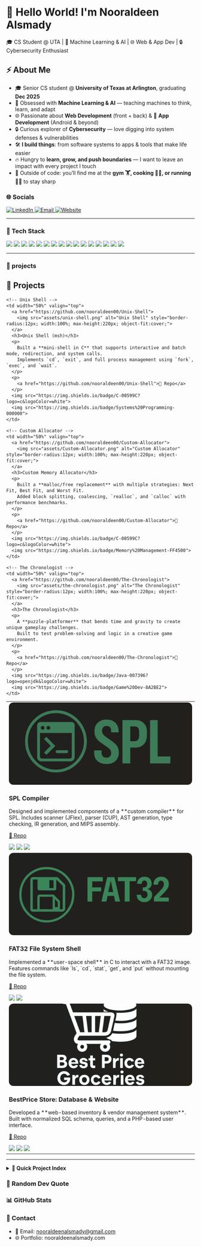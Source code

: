 <!-- Header -->
<h1 align="left">🚀 Hello World! I'm Nooraldeen Alsmady</h1>
🎓 CS Student @ UTA | 🤖 Machine Learning & AI | 🌐 Web & App Dev | 🔒 Cybersecurity Enthusiast  

## ⚡ About Me
- 🎓 Senior CS student @ **University of Texas at Arlington**, graduating **Dec 2025**  
- 🤖 Obsessed with **Machine Learning & AI** — teaching machines to think, learn, and adapt  
- 🌐 Passionate about **Web Development** (front + back) & 📱 **App Development** (Android & beyond)  
- 🔒 Curious explorer of **Cybersecurity** — love digging into system defenses & vulnerabilities  
- 🛠️ **I build things**: from software systems to apps & tools that make life easier  
- 🔥 Hungry to **learn, grow, and push boundaries** — I want to leave an impact with every project I touch  
- 💪 Outside of code: you’ll find me at the **gym 🏋️, cooking 👨‍🍳, or running 🏃‍♂️** to stay sharp  


### 🌐 Socials
<p>
  <a href="https://www.linkedin.com/in/nooraldeen-alsmady-0765a9378" target="_blank">
    <img alt="LinkedIn" src="https://img.shields.io/badge/-LinkedIn-0A66C2?logo=linkedin&logoColor=white&style=for-the-badge">
  </a>
  <a href="mailto:nooraldeenalsmady@gmail.com">
    <img alt="Email" src="https://img.shields.io/badge/-Email-D14836?logo=gmail&logoColor=white&style=for-the-badge">
  </a>
  <a href="https://nooraldeenalsmady.com">
    <img alt="Website" src="https://img.shields.io/badge/-Website-000000?logo=vercel&logoColor=white&style=for-the-badge">
  </a>
</p>

---

### 🧰 Tech Stack
<p>
  <img src="https://img.shields.io/badge/C-00599C?logo=c&logoColor=white">
  <img src="https://img.shields.io/badge/C++-00599C?logo=cplusplus&logoColor=white">
  <img src="https://img.shields.io/badge/Java-007396?logo=openjdk&logoColor=white">
  <img src="https://img.shields.io/badge/JavaScript-F7DF1E?logo=javascript&logoColor=black">
  <img src="https://img.shields.io/badge/Python-3776AB?logo=python&logoColor=white">
  <img src="https://img.shields.io/badge/MySQL-4479A1?logo=mysql&logoColor=white">
  <img src="https://img.shields.io/badge/Oracle-F80000?logo=oracle&logoColor=white">
  <img src="https://img.shields.io/badge/AWS-232F3E?logo=amazonaws&logoColor=white">
  <img src="https://img.shields.io/badge/Azure-0078D4?logo=microsoftazure&logoColor=white">
  <img src="https://img.shields.io/badge/Git-F05032?logo=git&logoColor=white">
  <img src="https://img.shields.io/badge/GitHub-181717?logo=github&logoColor=white">
  <img src="https://img.shields.io/badge/NumPy-013243?logo=numpy&logoColor=white">
  <img src="https://img.shields.io/badge/Pandas-150458?logo=pandas&logoColor=white">
  <img src="https://img.shields.io/badge/scikit--learn-F7931E?logo=scikitlearn&logoColor=white">
  <img src="https://img.shields.io/badge/HTML5-E34F26?logo=html5&logoColor=white">
  <img src="https://img.shields.io/badge/Kotlin-7F52FF?logo=kotlin&logoColor=white">
</p>

---

### 🚀 projects


## 🚀 Projects

<table>
  <tr>
    <!-- SPL Compiler -->
    <td width="50%" valign="top">
      <a href="https://github.com/nooraldeen00/SPL-Compiler">
        <img src="assets/spl.png" alt="SPL Compiler" style="border-radius:12px; width:100%; max-height:220px; object-fit:cover;">
      </a>
      <h3>SPL Compiler</h3>
      <p>
        Designed and implemented components of a **custom compiler** for SPL.  
        Includes scanner (JFlex), parser (CUP), AST generation, type checking, IR generation, and MIPS assembly.
      </p>
      <p>
        <a href="https://github.com/nooraldeen00/SPL-Compiler">🔗 Repo</a>
      </p>
      <img src="https://img.shields.io/badge/Java-007396?logo=openjdk&logoColor=white">
      <img src="https://img.shields.io/badge/Scala-DC322F?logo=scala&logoColor=white">
      <img src="https://img.shields.io/badge/Compilers-228B22">
    </td>

    <!-- Unix Shell -->
    <td width="50%" valign="top">
      <a href="https://github.com/nooraldeen00/Unix-Shell">
        <img src="assets/unix-shell.png" alt="Unix Shell" style="border-radius:12px; width:100%; max-height:220px; object-fit:cover;">
      </a>
      <h3>Unix Shell (msh)</h3>
      <p>
        Built a **mini-shell in C** that supports interactive and batch mode, redirection, and system calls.  
        Implements `cd`, `exit`, and full process management using `fork`, `exec`, and `wait`.
      </p>
      <p>
        <a href="https://github.com/nooraldeen00/Unix-Shell">🔗 Repo</a>
      </p>
      <img src="https://img.shields.io/badge/C-00599C?logo=c&logoColor=white">
      <img src="https://img.shields.io/badge/Systems%20Programming-000000">
    </td>
  </tr>

  <tr>
    <!-- FAT32 File System -->
    <td width="50%" valign="top">
      <a href="https://github.com/nooraldeen00/FAT32">
        <img src="assets/FAT32.png" alt="FAT32 Shell" style="border-radius:12px; width:100%; max-height:220px; object-fit:cover;">
      </a>
      <h3>FAT32 File System Shell</h3>
      <p>
        Implemented a **user-space shell** in C to interact with a FAT32 image.  
        Features commands like `ls`, `cd`, `stat`, `get`, and `put` without mounting the file system.
      </p>
      <p>
        <a href="https://github.com/nooraldeen00/FAT32">🔗 Repo</a>
      </p>
      <img src="https://img.shields.io/badge/C-00599C?logo=c&logoColor=white">
      <img src="https://img.shields.io/badge/File%20Systems-808080">
    </td>

    <!-- Custom Allocator -->
    <td width="50%" valign="top">
      <a href="https://github.com/nooraldeen00/Custom-Allocator">
        <img src="assets/Custom-Allocator.png" alt="Custom Allocator" style="border-radius:12px; width:100%; max-height:220px; object-fit:cover;">
      </a>
      <h3>Custom Memory Allocator</h3>
      <p>
        Built a **malloc/free replacement** with multiple strategies: Next Fit, Best Fit, and Worst Fit.  
        Added block splitting, coalescing, `realloc`, and `calloc` with performance benchmarks.
      </p>
      <p>
        <a href="https://github.com/nooraldeen00/Custom-Allocator">🔗 Repo</a>
      </p>
      <img src="https://img.shields.io/badge/C-00599C?logo=c&logoColor=white">
      <img src="https://img.shields.io/badge/Memory%20Management-FF4500">
    </td>
  </tr>

  <tr>
    <!-- BestPrice Store -->
    <td width="50%" valign="top">
      <a href="https://github.com/nooraldeen00/Best-Price-Groceries">
        <img src="assets/store-logo.png" alt="BestPrice Store" style="border-radius:12px; width:100%; max-height:220px; object-fit:cover;">
      </a>
      <h3>BestPrice Store: Database & Website</h3>
      <p>
        Developed a **web-based inventory & vendor management system**.  
        Built with normalized SQL schema, queries, and a PHP-based user interface.
      </p>
      <p>
        <a href="https://github.com/nooraldeen00/Best-Price-Groceries">🔗 Repo</a>
      </p>
      <img src="https://img.shields.io/badge/MySQL-4479A1?logo=mysql&logoColor=white">
      <img src="https://img.shields.io/badge/PHP-777BB4?logo=php&logoColor=white">
      <img src="https://img.shields.io/badge/SQL-CC2927?logo=microsoftsqlserver&logoColor=white">
    </td>

    <!-- The Chronologist -->
    <td width="50%" valign="top">
      <a href="https://github.com/nooraldeen00/The-Chronologist">
        <img src="assets/the-chronologist.png" alt="The Chronologist" style="border-radius:12px; width:100%; max-height:220px; object-fit:cover;">
      </a>
      <h3>The Chronologist</h3>
      <p>
        A **puzzle-platformer** that bends time and gravity to create unique gameplay challenges.  
        Built to test problem-solving and logic in a creative game environment.
      </p>
      <p>
        <a href="https://github.com/nooraldeen00/The-Chronologist">🔗 Repo</a>
      </p>
      <img src="https://img.shields.io/badge/Java-007396?logo=openjdk&logoColor=white">
      <img src="https://img.shields.io/badge/Game%20Dev-8A2BE2">
    </td>
  </tr>
</table>

---

<details>
<summary><b>📌 Quick Project Index</b></summary>

- **SPL Compiler** — End-to-end compiler project (scanner → parser → IR → MIPS).  
- **Unix Shell (msh)** — A mini C shell with process management.  
- **FAT32 File System Shell** — C shell for navigating FAT32 images.  
- **Custom Memory Allocator** — malloc/free with multiple fit strategies.  
- **BestPrice Store** — Database + website with SQL and PHP.  
- **The Chronologist** — Puzzle platformer with time & gravity mechanics.  

</details>


### 🧠 Random Dev Quote


### 📊 GitHub Stats



### 📝 Contact
- 📧 Email: nooraldeenalsmady@gmail.com  
- 🌐 Portfolio: nooraldeenalsmady.com  

